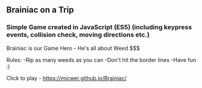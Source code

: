 ## Brainiac on a Trip
### Simple Game created in JavaScript (ES5) (including keypress events, collision check, moving directions etc.)

Brainiac is our Game Hero - He's all about Weed $$$

Rules: 
-Rip as many weeds as you can
-Don't hit the border lines
-Have fun :)

Click to play - https://micwer.github.io/Brainiac/


